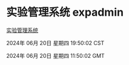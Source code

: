 # 实验管理系统 expadmin
[实验管理系统](http://219.139.196.74:56808/expadmin-782313d2-e1b1-4ea7-932e-3a55e6a1a4d0/)

2024年 06月 20日 星期四 19:50:02 CST

2024年 06月 20日 星期四 11:50:02 GMT
